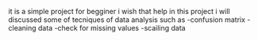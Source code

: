 it is a simple project for begginer i wish that help
in this project i will discussed some of tecniques of data analysis such as
-confusion matrix
-cleaning data
-check for missing values
-scailing data
